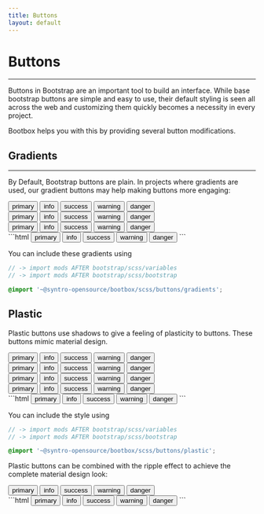 ```yaml
---
title: Buttons
layout: default
---
```


# Buttons
---

Buttons in Bootstrap are an important tool to build an interface. While base
bootstrap buttons are simple and easy to use, their default styling is seen all
across the web and customizing them quickly becomes a necessity in every project.

Bootbox helps you with this by providing several button modifications.


## Gradients
---
By Default, Bootstrap buttons are plain. In projects where gradients are used,
our gradient buttons may help making buttons more engaging:

<div class="mt-3 rounded border p-3">
  <div class="m-3">
    <button class="btn btn-sm btn-gradient-primary">primary</button>
    <button class="btn btn-sm btn-gradient-info">info</button>
    <button class="btn btn-sm btn-gradient-success">success</button>
    <button class="btn btn-sm btn-gradient-warning">warning</button>
    <button class="btn btn-sm btn-gradient-danger">danger</button>
  </div>
  <div class="m-3">
    <button class="btn btn-gradient-primary">primary</button>
    <button class="btn btn-gradient-info">info</button>
    <button class="btn btn-gradient-success">success</button>
    <button class="btn btn-gradient-warning">warning</button>
    <button class="btn btn-gradient-danger">danger</button>
  </div>
  <div class="m-3">
    <button class="btn btn-lg btn-gradient-primary">primary</button>
    <button class="btn btn-lg btn-gradient-info">info</button>
    <button class="btn btn-lg btn-gradient-success">success</button>
    <button class="btn btn-lg btn-gradient-warning">warning</button>
    <button class="btn btn-lg btn-gradient-danger">danger</button>
  </div>
</div>
```html
<button class="btn btn-gradient-primary">primary</button>
<button class="btn btn-gradient-info">info</button>
<button class="btn btn-gradient-success">success</button>
<button class="btn btn-gradient-warning">warning</button>
<button class="btn btn-gradient-danger">danger</button>
```

You can include these gradients using
```scss
// -> import mods AFTER bootstrap/scss/variables
// -> import mods AFTER bootstrap/scss/bootstrap

@import '~@syntro-opensource/bootbox/scss/buttons/gradients';
```


## Plastic
Plastic buttons use shadows to give a feeling of plasticity to buttons. These
buttons mimic material design.

<div class="mt-3 rounded border p-3">
  <div class="m-3">
    <button class="btn btn-plastic btn-sm btn-primary">primary</button>
    <button class="btn btn-plastic btn-sm btn-info">info</button>
    <button class="btn btn-plastic btn-sm btn-success">success</button>
    <button class="btn btn-plastic btn-sm btn-warning">warning</button>
    <button class="btn btn-plastic btn-sm btn-danger">danger</button>
  </div>
  <div class="m-3">
    <button class="btn btn-plastic btn-primary">primary</button>
    <button class="btn btn-plastic btn-info">info</button>
    <button class="btn btn-plastic btn-success">success</button>
    <button class="btn btn-plastic btn-warning">warning</button>
    <button class="btn btn-plastic btn-danger">danger</button>
  </div>
  <div class="m-3">
    <button class="btn btn-plastic btn-outline-primary">primary</button>
    <button class="btn btn-plastic btn-outline-info">info</button>
    <button class="btn btn-plastic btn-outline-success">success</button>
    <button class="btn btn-plastic btn-outline-warning">warning</button>
    <button class="btn btn-plastic btn-outline-danger">danger</button>
  </div>
  <div class="m-3">
    <button class="btn btn-plastic btn-lg btn-primary">primary</button>
    <button class="btn btn-plastic btn-lg btn-info">info</button>
    <button class="btn btn-plastic btn-lg btn-success">success</button>
    <button class="btn btn-plastic btn-lg btn-warning">warning</button>
    <button class="btn btn-plastic btn-lg btn-danger">danger</button>
  </div>
</div>
```html
<button class="btn btn-plastic btn-primary">primary</button>
<button class="btn btn-plastic btn-info">info</button>
<button class="btn btn-plastic btn-success">success</button>
<button class="btn btn-plastic btn-warning">warning</button>
<button class="btn btn-plastic btn-danger">danger</button>
```

You can include the style using
```scss
// -> import mods AFTER bootstrap/scss/variables
// -> import mods AFTER bootstrap/scss/bootstrap

@import '~@syntro-opensource/bootbox/scss/buttons/plastic';
```

Plastic buttons can be combined with the ripple effect to achieve the complete
material design look:
<div class="mt-3 rounded border p-3">
  <button class="btn btn-plastic effect-ripple btn-primary">primary</button>
  <button class="btn btn-plastic effect-ripple btn-info">info</button>
  <button class="btn btn-plastic effect-ripple btn-success">success</button>
  <button class="btn btn-plastic effect-ripple btn-warning">warning</button>
  <button class="btn btn-plastic effect-ripple btn-danger">danger</button>
</div>
```html
<button class="btn btn-plastic effect-ripple btn-primary">primary</button>
<button class="btn btn-plastic effect-ripple btn-info">info</button>
<button class="btn btn-plastic effect-ripple btn-success">success</button>
<button class="btn btn-plastic effect-ripple btn-warning">warning</button>
<button class="btn btn-plastic effect-ripple btn-danger">danger</button>
```
